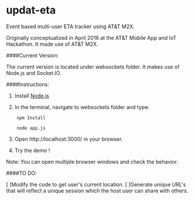 # updat-eta
Event based multi-user ETA tracker using AT&amp;T M2X.


Originally conceptualized in April 2016 at the AT&T Mobile App and IoT Hackathon.
It made use of AT&T M2X.


####Current Version:

The current version is located under websockets folder.
It makes use of Node.js and Socket.IO.


####Instructions:

1) Install [Node.js](https://nodejs.org/en/download/)

2) In the terminal, navigate to websockets folder and type:

```
    npm Install

    node app.js

```

3) Open http://localhost:3000/ in your browser.

4) Try the demo !

Note: You can open multiple browser windows and check the behavior.


####TO DO:

[ ]Modify the code to get user's current location.
[ ]Generate unique URL's that will reflect a unique session which the host user can share with others.
